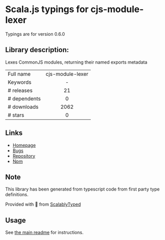 
# Scala.js typings for cjs-module-lexer

Typings are for version 0.6.0

## Library description:
Lexes CommonJS modules, returning their named exports metadata

|                    |                 |
| ------------------ | :-------------: |
| Full name          | cjs-module-lexer |
| Keywords           | - |
| # releases         | 21 |
| # dependents       | 0 |
| # downloads        | 2062 |
| # stars            | 0 |

## Links
- [Homepage](https://github.com/guybedford/cjs-module-lexer#readme)
- [Bugs](https://github.com/guybedford/cjs-module-lexer/issues)
- [Repository](https://github.com/guybedford/cjs-module-lexer)
- [Npm](https://www.npmjs.com/package/cjs-module-lexer)
    


## Note
This library has been generated from typescript code from first party type definitions.

Provided with :purple_heart: from [ScalablyTyped](https://github.com/oyvindberg/ScalablyTyped)

## Usage
See [the main readme](../../readme.md) for instructions.


